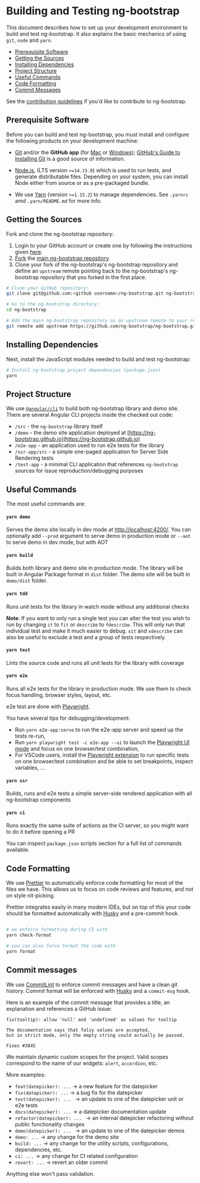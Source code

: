 # Building and Testing ng-bootstrap

This document describes how to set up your development environment to build and test ng-bootstrap.
It also explains the basic mechanics of using `git`, `node` and `yarn`.

- [Prerequisite Software](#prerequisite-software)
- [Getting the Sources](#getting-the-sources)
- [Installing Dependencies](#installing-dependencies)
- [Project Structure](#project-structure)
- [Useful Commands](#useful-commands)
- [Code Formatting](#code-formatting)
- [Commit Messages](#commit-messages)

See the [contribution guidelines](https://github.com/ng-bootstrap/ng-bootstrap/blob/master/CONTRIBUTING.md)
if you'd like to contribute to ng-bootstrap.

## Prerequisite Software

Before you can build and test ng-bootstrap, you must install and configure the
following products on your development machine:

- [Git](http://git-scm.com) and/or the **GitHub app** (for [Mac](http://mac.github.com) or
  [Windows](http://windows.github.com)); [GitHub's Guide to Installing
  Git](https://help.github.com/articles/set-up-git) is a good source of information.

- [Node.js](https://nodejs.org), (LTS version `>=14.15.0`) which is used to run tests, and generate distributable files. Depending on your system, you can install Node either from
  source or as a pre-packaged bundle.

- We use [Yarn](https://yarnpkg.com) (version `>=1.15.2`) to manage dependencies. See `.yarnrc` amd `.yarn/README.md` for more info.

## Getting the Sources

Fork and clone the ng-bootstrap repository:

1. Login to your GitHub account or create one by following the instructions given
   [here](https://github.com/signup/free).
2. [Fork](http://help.github.com/forking) the [main ng-bootstrap
   repository](https://github.com/ng-bootstrap/ng-bootstrap).
3. Clone your fork of the ng-bootstrap's ng-bootstrap repository and define an `upstream` remote pointing back to
   the ng-bootstrap's ng-bootstrap repository that you forked in the first place.

```bash
# Clone your GitHub repository:
git clone git@github.com:<github username>/ng-bootstrap.git ng-bootstrap

# Go to the ng-bootstrap directory:
cd ng-bootstrap

# Add the main ng-bootstrap repository as an upstream remote to your repository:
git remote add upstream https://github.com/ng-bootstrap/ng-bootstrap.git
```

## Installing Dependencies

Next, install the JavaScript modules needed to build and test ng-bootstrap:

```bash
# Install ng-bootstrap project dependencies (package.json)
yarn
```

## Project Structure

We use [`@angular/cli`](https://cli.angular.io) to build both ng-bootstrap library and demo site. There are several Angular CLI projects inside the checked out code:

- `/src` - the `ng-bootstrap` library itself
- `/demo` - the demo site application deployed at [https://ng-bootstrap.github.io](https://ng-bootstrap.github.io)
- `/e2e-app` - an application used to run e2e tests for the library
- `/ssr-app/src` - a simple one-paged application for Server Side Rendering tests
- `/test-app` - a minimal CLI application that references `ng-bootstrap` sources for issue reproduction/debugging purposes

## Useful Commands

The most useful commands are:

#### `yarn demo`

Serves the demo site locally in dev mode at [http://localhost:4200/](http://localhost:4200/). You can optionally add `--prod` argument to serve demo in production mode or `--aot` to serve demo in dev mode, but with AOT

#### `yarn build`

Builds both library and demo site in production mode. The library will be built in Angular Package format in `dist` folder. The demo site will be built in `demo/dist` folder.

#### `yarn tdd`

Runs unit tests for the library in watch mode without any additional checks

**Note**: If you want to only run a single test you can alter the test you wish to run by changing
`it` to `fit` or `describe` to `fdescribe`. This will only run that individual test and make it
much easier to debug. `xit` and `xdescribe` can also be useful to exclude a test and a group of
tests respectively.

#### `yarn test`

Lints the source code and runs all unit tests for the library with coverage

#### `yarn e2e`

Runs all e2e tests for the library in production mode. We use them to check focus handling, browser styles, layout, etc.

e2e test are done with [Playwright](https://playwright.dev/).

You have several tips for debugging/development:

- Run `yarn e2e-app:serve` to run the e2e-app server and speed up the tests re-run,
- Run `yarn playwright test -c e2e-app --ui` to launch the [Playwright UI mode](https://playwright.dev/docs/test-ui-mode) and focus on one browser/test combination,
- For VSCode users, install the [Playwright extension](https://marketplace.visualstudio.com/items?itemName=ms-playwright.playwright) to run specific tests on one browser/test combination and be able to set breakpoints, inspect variables, ...

#### `yarn ssr`

Builds, runs and e2e tests a simple server-side rendered application with all ng-bootstrap components

#### `yarn ci`

Runs exactly the same suite of actions as the CI server, so you might want to do it before opening a PR

You can inspect `package.json` scripts section for a full list of commands available.

## Code Formatting

We use [Prettier](https://prettier.io) to automatically enforce code formatting for most of the files we have.
This allows us to focus on code reviews and features, and not on style nit-picking.

Prettier integrates easily in many modern IDEs, but on top of this your code should be formatted automatically with
[Husky](https://github.com/typicode/husky) and a pre-commit hook.

```bash

# we enforce formatting during CI with
yarn check-format

# you can also force format the code with
yarn format
```

## Commit messages

We use [CommitLint](https://commitlint.js.org/) to enforce commit messages and have a clean git history.
Commit format will be enforced with [Husky](https://github.com/typicode/husky) and a `commit-msg` hook.

Here is an example of the commit message that provides a title, an explanation and references a GitHub issue:

```
fix(tooltip): allow 'null' and 'undefined' as values for tooltip

The documentation says that falsy values are accepted,
but in strict mode, only the empty string could actually be passed.

Fixes #3845
```

We maintain dynamic custom scopes for the project. Valid scopes correspond to the name of our widgets: `alert`, `accordion`, etc.

More examples:

- `feat(datepicker): ...` &rarr; a new feature for the datepicker
- `fix(datepicker): ...` &rarr; a bug fix for the datepicker
- `test(datepicker): ... ` &rarr; an update to one of the datepicker unit or e2e tests
- `docs(datepicker): ...` &rarr; a datepicker documentation update
- `refactor(datepicker): ... ` &rarr; an internal datepicker refactoring without public functionality changes
- `demo(datepicker): ... ` &rarr; an update to one of the datepicker demos
- `demo: ...` &rarr; any change for the demo site
- `build: ...` &rarr; any change for the utility scripts, configurations, dependencies, etc.
- `ci: ...` &rarr; any change for CI related configuration
- `revert: ...` &rarr; revert an older commit

Anything else won't pass validation.
